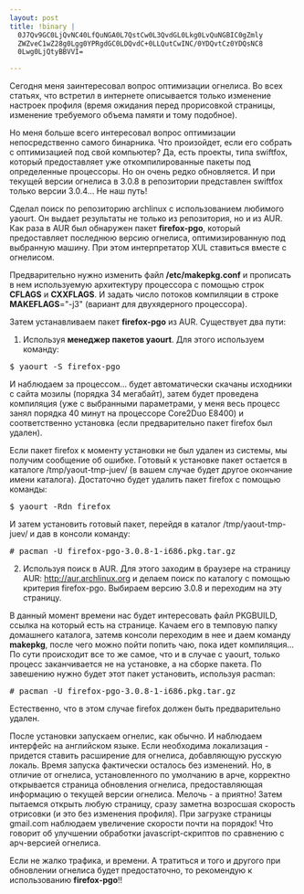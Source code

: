 ```yaml
--- 
layout: post
title: !binary |
  0J7Qv9GC0LjQvNC40LfQuNGA0L7QstCw0L3QvdGL0Lkg0LvQuNGBIC0gZmly
  ZWZveC1wZ28g0Lgg0YPRgdGC0LDQvdC+0LLQutCwINC/0YDQvtCz0YDQsNC8
  0Lwg0LjQtyBBVVI=

---
```

Сегодня меня заинтересовал вопрос оптимизации огнелиса. Во всех статьях, что встретил в интернете описывается только изменение настроек профиля (время ожидания перед прорисовкой страницы, изменение требуемого объема памяти и тому подобное).

Но меня больше всего интересовал вопрос оптимизации непосредственно самого бинарника. Что произойдет, если его собрать с оптимизацией под свой компьютер? Да, есть проекты, типа swiftfox, который предоставляет уже откомпилированные пакеты под определенные процессоры. Но он очень редко обновляется. И при текущей версии огнелиса в 3.0.8 в репозитории представлен swiftfox только версии 3.0.4... Не наш путь!
<!--more-->
Сделал поиск по репозиторию archlinux с использованием любимого yaourt. Он выдает результаты не только из репозитория, но и из AUR. Как раза в AUR был обнаружен пакет <strong>firefox-pgo</strong>, который предоставляет последнюю версию огнелиса, оптимизированную под выбранную машину. При этом интерпретатор XUL ставиться вместе с огнелисом.

Предварительно нужно изменить файл <strong>/etc/makepkg.conf</strong> и прописать в нем используемую архитектуру процессора с помощью строк <strong>CFLAGS</strong> и <strong>CXXFLAGS</strong>. И задать число потоков компиляции в строке <strong>MAKEFLAGS</strong>="-j3" (вариант для двухядерного процессора).

Затем устанавливаем пакет <strong>firefox-pgo</strong> из AUR. Существует два пути:

1. Используя <strong>менеджер пакетов yaourt</strong>. Для этого используем команду:
<pre>$ yaourt -S firefox-pgo</pre>

И наблюдаем за процессом... будет автоматически скачаны исходники с сайта мозилы (порядка 34 мегабайт), затем будет проведена компиляция (уже с выбранными параметрами, у меня весь процесс занял порядка 40 минут на процессоре Core2Duo E8400) и соответственно установка (если предварительно пакет firefox был удален).

Если пакет firefox к моменту установки не был удален из системы, мы получим сообщение об ошибке. Готовый к установке пакет остается в каталоге /tmp/yaout-tmp-juev/ (в вашем случае будет другое окончание имени каталога). Достаточно будет удалить пакет firefox с помощью команды:
<pre>$ yaourt -Rdn firefox</pre>

И затем установить готовый пакет, перейдя в каталог /tmp/yaout-tmp-juev/ и дав в консоли команду:
<pre># pacman -U firefox-pgo-3.0.8-1-i686.pkg.tar.gz</pre>

2. Используя поиск в AUR. Для этого заходим в браузере на страницу AUR: http://aur.archlinux.org и делаем поиск по каталогу с помощью критерия firefox-pgo. Выбираем версию 3.0.8 и переходим на эту страницу.

В данный момент времени нас будет интересовать файл PKGBUILD, ссылка на который есть на странице. Качаем его в темповую папку домашнего каталога, затемв консоли переходим в нее и даем команду <strong>makepkg</strong>, после чего можно пойти попить чаю, пока идет компиляция... По сути происходит все то же самое, что и в случае с yaourt, только процесс заканчивается не на установке, а на сборке пакета. По завешению нужно будет этот пакет установить, используя pacman:
<pre># pacman -U firefox-pgo-3.0.8-1-i686.pkg.tar.gz</pre>

Естественно, что в этом случае firefox должен быть предварительно удален.

После установки запускаем огнелис, как обычно. И наблюдаем интерфейс на английском языке. Если необходима локализация - придется ставить расширение для огнелиса, добавляющую русскую локаль. Время запуска фактически осталось без изменений. Но, в отличие от огнелиса, установленного по умолчанию в арче, корректно открывается страница обновления огнелиса, предоставляющая информацию о текущей версии огнелиса. Мелочь - а приятно! Затем пытаемся открыть любую страницу, сразу заметна возросшая скорость отрисовки (и это без изменения профиля). При загрузке страницы gmail.com наблюдаем увеличение скорости почти на порядок! Что говорит об улучшении обработки javascript-скриптов по сравнению с арч-версией огнелиса.

Если не жалко трафика, и времени. А тратиться и того и другого при обновлении огнелиса будет предостаточно, то рекомендую к использованию <strong>firefox-pgo</strong>!!
